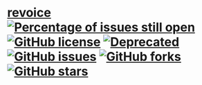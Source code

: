 # [revoice](https://github.com/rehlds/revoice) [![Percentage of issues still open](http://isitmaintained.com/badge/open/rehlds/revoice.svg)](http://isitmaintained.com/project/rehlds/revoice "Percentage of issues still open") [![GitHub license](https://img.shields.io/github/license/rehlds/revoice.svg?longCache=true&style=flat-square)](https://github.com/rehlds/revoice/blob/master/LICENSE.md) [![Deprecated](https://img.shields.io/badge/status-Deprecated-red.svg?style=flat-square)](https://github.com/rehlds/revoice/) [![GitHub issues](https://img.shields.io/github/issues/rehlds/revoice.svg?longCache=true&style=flat-square)](https://github.com/rehlds/revoice/issues) [![GitHub forks](https://img.shields.io/github/forks/rehlds/revoice.svg?longCache=true&style=flat-square)](https://github.com/rehlds/revoice/network) [![GitHub stars](https://img.shields.io/github/stars/rehlds/revoice.svg?longCache=true&style=flat-square)](https://github.com/rehlds/revoice/stargazers)
